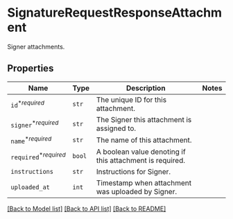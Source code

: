 # SignatureRequestResponseAttachment

Signer attachments.

## Properties

| Name | Type | Description | Notes |
| ---- | ---- | ----------- | ----- |
| `id`<sup>*_required_</sup> | ```str``` |  The unique ID for this attachment.  |  |
| `signer`<sup>*_required_</sup> | ```str``` |  The Signer this attachment is assigned to.  |  |
| `name`<sup>*_required_</sup> | ```str``` |  The name of this attachment.  |  |
| `required`<sup>*_required_</sup> | ```bool``` |  A boolean value denoting if this attachment is required.  |  |
| `instructions` | ```str``` |  Instructions for Signer.  |  |
| `uploaded_at` | ```int``` |  Timestamp when attachment was uploaded by Signer.  |  |


[[Back to Model list]](../README.md#documentation-for-models) [[Back to API list]](../README.md#documentation-for-api-endpoints) [[Back to README]](../README.md)



